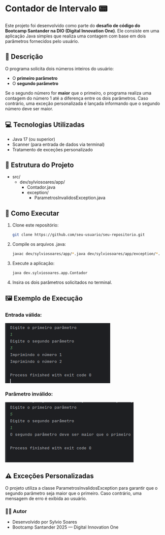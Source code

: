 # Contador de Intervalo 📟

Este projeto foi desenvolvido como parte do **desafio de código do Bootcamp Santander na DIO (Digital Innovation One)**. Ele consiste em uma aplicação Java simples que realiza uma contagem com base em dois parâmetros fornecidos pelo usuário.

## 🧠 Descrição

O programa solicita dois números inteiros do usuário:
- O **primeiro parâmetro**
- O **segundo parâmetro**

Se o segundo número for **maior** que o primeiro, o programa realiza uma contagem do número 1 até a diferença entre os dois parâmetros. Caso contrário, uma exceção personalizada é lançada informando que o segundo número deve ser maior.

## 💻 Tecnologias Utilizadas

- Java 17 (ou superior)
- Scanner (para entrada de dados via terminal)
- Tratamento de exceções personalizado

## 📁 Estrutura do Projeto
- src/
    - dev/sylviosoares/app/
      - Contador.java
      - exception/
        - ParametrosInvalidosException.java


## 🚀 Como Executar

1. Clone este repositório:
   ```bash
   git clone https://github.com/seu-usuario/seu-repositorio.git
    ```
   
2. Compile os arquivos .java:
    ```bash
    javac dev/sylviosoares/app/*.java dev/sylviosoares/app/exception/*.java
   ```

3. Execute a aplicação:
    ```bash
   java dev.sylviosoares.app.Contador
    ```
   
4. Insira os dois parâmetros solicitados no terminal.

## 🖼️ Exemplo de Execução

### Entrada válida:
![Execução com entrada válida](src/assets/exemplo-de-uso.png)

### Parâmetro inválido:
![Exceção lançada](src/assets/exemplo-de-uso-erro.png)


## ⚠️ Exceções Personalizadas
O projeto utiliza a classe ParametrosInvalidosException para garantir que o segundo parâmetro seja maior que o primeiro. Caso contrário, uma mensagem de erro é exibida ao usuário.

### 👨‍💻 Autor
- Desenvolvido por Sylvio Soares
- Bootcamp Santander 2025 — Digital Innovation One